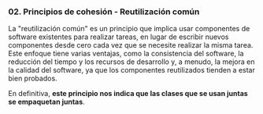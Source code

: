 ### 02. Principios de cohesión - Reutilización común
La "reutilización común" es un principio que implica usar componentes de software existentes para realizar tareas, en lugar de escribir nuevos componentes desde cero cada vez que se necesite realizar la misma tarea. Este enfoque tiene varias ventajas, como la consistencia del software, la reducción del tiempo y los recursos de desarrollo y, a menudo, la mejora en la calidad del software, ya que los componentes reutilizados tienden a estar bien probados.

En definitiva, **este principio nos indica que las clases que se usan juntas se empaquetan juntas**.
